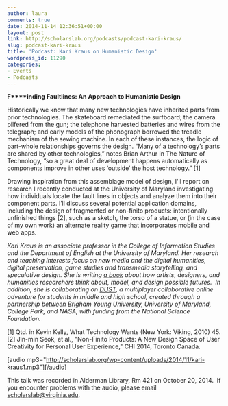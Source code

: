 ```yaml
---
author: laura
comments: true
date: 2014-11-14 12:36:51+00:00
layout: post
link: http://scholarslab.org/podcasts/podcast-kari-kraus/
slug: podcast-kari-kraus
title: 'Podcast: Kari Kraus on Humanistic Design'
wordpress_id: 11290
categories:
- Events
- Podcasts
---
```


**F****inding Faultlines: An Approach to Humanistic Design**

Historically we know that many new technologies have inherited parts from prior technologies. The skateboard remediated the surfboard; the camera pilfered from the gun; the telephone harvested batteries and wires from the telegraph; and early models of the phonograph borrowed the treadle mechanism of the sewing machine. In each of these instances, the logic of part-whole relationships governs the design. “Many of a technology’s parts are shared by other technologies,” notes Brian Arthur in The Nature of Technology, “so a great deal of development happens automatically as components improve in other uses ‘outside’ the host technology.” [1]

Drawing inspiration from this assemblage model of design, I'll report on research I recently conducted at the University of Maryland investigating how individuals locate the fault lines in objects and analyze them into their component parts. I’ll discuss several potential application domains, including the design of fragmented or non-finito products: intentionally unfinished things [2], such as a sketch, the torso of a statue, or (in the case of my own work) an alternate reality game that incorporates mobile and web apps.

_Kari Kraus is an associate professor in the College of Information Studies and the Department of English at the University of Maryland. Her research and teaching interests focus on new media and the digital humanities, digital preservation, game studies and transmedia storytelling, and speculative design. She is writing [a book](http://www.karikraus.com/?p=141) about how artists, designers, and humanities researchers think about, model, and design possible futures.  In addition, she is collaborating on [DUST](https://fallingdust.com/), a multiplayer collaborative online adventure for students in middle and high school, created through a partnership between Brigham Young University, University of Maryland, College Park, and NASA, with funding from the National Science Foundation._

[1] Qtd. in Kevin Kelly, What Technology Wants (New York: Viking, 2010) 45. [2] Jin-min Seok, et al., "Non-Finito Products: A New Design Space of User Creativity for Personal User Experience," CHI 2014, Toronto Canada.

[audio mp3="http://scholarslab.org/wp-content/uploads/2014/11/kari-kraus1.mp3"][/audio]

This talk was recorded in Alderman Library, Rm 421 on October 20, 2014.  If you encounter problems with the audio, please email [scholarslab@virginia.edu](mailto:scholarslab@virginia.edu).
